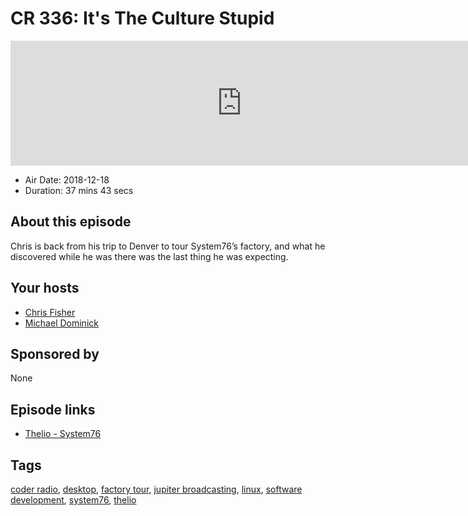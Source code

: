 # CR 336: It's The Culture Stupid

<iframe src="https://player.fireside.fm/v2/MLf2ZzhC+-9HaL-R4?theme=dark" width="740" height="200" frameborder="0" scrolling="no"></iframe>

* Air Date: 2018-12-18
* Duration: 37 mins 43 secs

## About this episode

Chris is back from his trip to Denver to tour System76’s factory, and what he discovered while he was there was the last thing he was expecting.

## Your hosts
* [Chris Fisher](https://coder.show/hosts/chrislas)
* [Michael Dominick](https://coder.show/hosts/michael)

## Sponsored by

None



## Episode links

  * [Thelio - System76](https://system76.com/desktops "Thelio - System76")



## Tags

[coder radio](https://coder.show/tags/coder%20radio), [desktop](https://coder.show/tags/desktop), [factory tour](https://coder.show/tags/factory%20tour), [jupiter broadcasting](https://coder.show/tags/jupiter%20broadcasting), [linux](https://coder.show/tags/linux), [software development](https://coder.show/tags/software%20development), [system76](https://coder.show/tags/system76), [thelio](https://coder.show/tags/thelio)